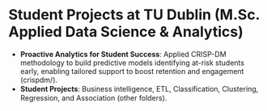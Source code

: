 # Student Projects at TU Dublin (M.Sc. Applied Data Science & Analytics)

- **Proactive Analytics for Student Success**: Applied CRISP-DM methodology to build predictive models identifying at-risk students early, enabling tailored support to boost retention and engagement (crispdm/).
- **Student Projects**: Business intelligence, ETL, Classiﬁcation, Clustering, Regression, and Association (other folders).